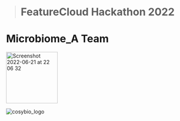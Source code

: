 > # FeatureCloud Hackathon 2022
# Microbiome_A Team

<img width="140" alt="Screenshot 2022-06-21 at 22 06 32" src="https://user-images.githubusercontent.com/82537630/174888259-330431f2-c300-494f-8b82-a8e54b6b7c39.png">

![cosybio_logo](https://user-images.githubusercontent.com/82537630/174888358-32a8292a-c6ae-4701-93f4-8947480d3f3b.png)
